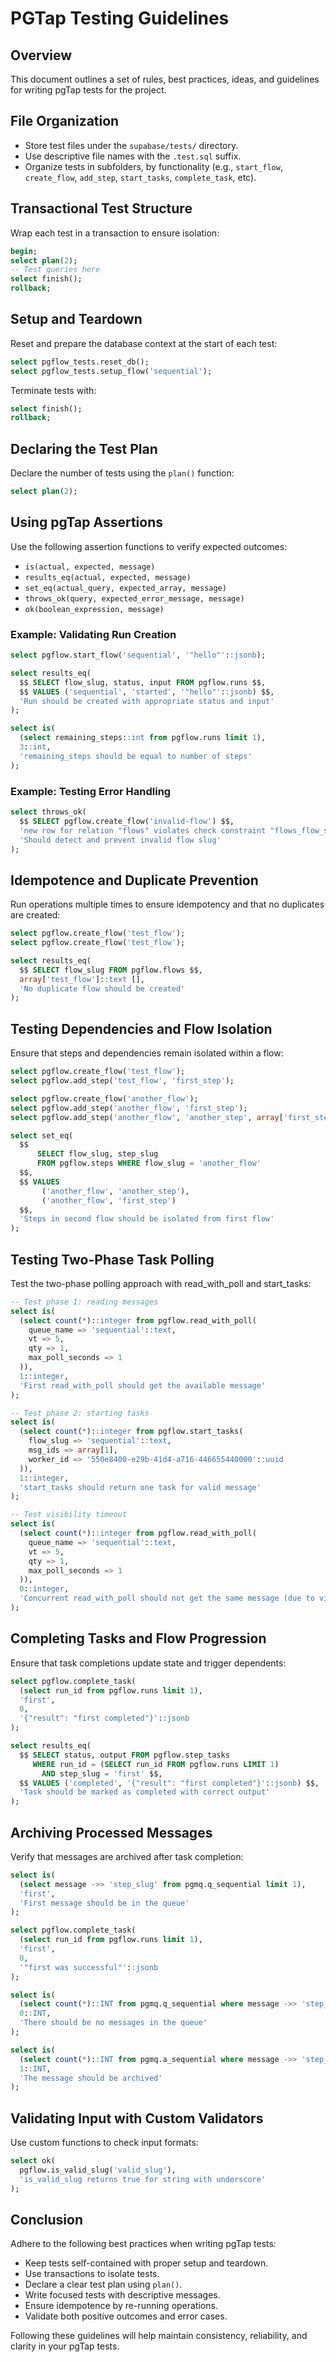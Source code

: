 # PGTap Testing Guidelines

## Overview

This document outlines a set of rules, best practices, ideas, and guidelines for writing pgTap tests for the project.

## File Organization

- Store test files under the `supabase/tests/` directory.
- Use descriptive file names with the `.test.sql` suffix.
- Organize tests in subfolders, by functionality (e.g., `start_flow`, `create_flow`, `add_step`, `start_tasks`, `complete_task`, etc).

## Transactional Test Structure

Wrap each test in a transaction to ensure isolation:

```sql
begin;
select plan(2);
-- Test queries here
select finish();
rollback;
```

## Setup and Teardown

Reset and prepare the database context at the start of each test:

```sql
select pgflow_tests.reset_db();
select pgflow_tests.setup_flow('sequential');
```

Terminate tests with:

```sql
select finish();
rollback;
```

## Declaring the Test Plan

Declare the number of tests using the `plan()` function:

```sql
select plan(2);
```

## Using pgTap Assertions

Use the following assertion functions to verify expected outcomes:

- `is(actual, expected, message)`
- `results_eq(actual, expected, message)`
- `set_eq(actual_query, expected_array, message)`
- `throws_ok(query, expected_error_message, message)`
- `ok(boolean_expression, message)`

### Example: Validating Run Creation

```sql
select pgflow.start_flow('sequential', '"hello"'::jsonb);

select results_eq(
  $$ SELECT flow_slug, status, input FROM pgflow.runs $$,
  $$ VALUES ('sequential', 'started', '"hello"'::jsonb) $$,
  'Run should be created with appropriate status and input'
);

select is(
  (select remaining_steps::int from pgflow.runs limit 1),
  3::int,
  'remaining_steps should be equal to number of steps'
);
```

### Example: Testing Error Handling

```sql
select throws_ok(
  $$ SELECT pgflow.create_flow('invalid-flow') $$,
  'new row for relation "flows" violates check constraint "flows_flow_slug_check"',
  'Should detect and prevent invalid flow slug'
);
```

## Idempotence and Duplicate Prevention

Run operations multiple times to ensure idempotency and that no duplicates are created:

```sql
select pgflow.create_flow('test_flow');
select pgflow.create_flow('test_flow');

select results_eq(
  $$ SELECT flow_slug FROM pgflow.flows $$,
  array['test_flow']::text [],
  'No duplicate flow should be created'
);
```

## Testing Dependencies and Flow Isolation

Ensure that steps and dependencies remain isolated within a flow:

```sql
select pgflow.create_flow('test_flow');
select pgflow.add_step('test_flow', 'first_step');

select pgflow.create_flow('another_flow');
select pgflow.add_step('another_flow', 'first_step');
select pgflow.add_step('another_flow', 'another_step', array['first_step']);

select set_eq(
  $$
      SELECT flow_slug, step_slug
      FROM pgflow.steps WHERE flow_slug = 'another_flow'
  $$,
  $$ VALUES
       ('another_flow', 'another_step'),
       ('another_flow', 'first_step')
  $$,
  'Steps in second flow should be isolated from first flow'
);
```

## Testing Two-Phase Task Polling

Test the two-phase polling approach with read_with_poll and start_tasks:

```sql
-- Test phase 1: reading messages
select is(
  (select count(*)::integer from pgflow.read_with_poll(
    queue_name => 'sequential'::text,
    vt => 5,
    qty => 1,
    max_poll_seconds => 1
  )),
  1::integer,
  'First read_with_poll should get the available message'
);

-- Test phase 2: starting tasks
select is(
  (select count(*)::integer from pgflow.start_tasks(
    flow_slug => 'sequential'::text,
    msg_ids => array[1],
    worker_id => '550e8400-e29b-41d4-a716-446655440000'::uuid
  )),
  1::integer,
  'start_tasks should return one task for valid message'
);

-- Test visibility timeout
select is(
  (select count(*)::integer from pgflow.read_with_poll(
    queue_name => 'sequential'::text,
    vt => 5,
    qty => 1,
    max_poll_seconds => 1
  )),
  0::integer,
  'Concurrent read_with_poll should not get the same message (due to visibility timeout)'
);
```

## Completing Tasks and Flow Progression

Ensure that task completions update state and trigger dependents:

```sql
select pgflow.complete_task(
  (select run_id from pgflow.runs limit 1),
  'first',
  0,
  '{"result": "first completed"}'::jsonb
);

select results_eq(
  $$ SELECT status, output FROM pgflow.step_tasks
     WHERE run_id = (SELECT run_id FROM pgflow.runs LIMIT 1)
       AND step_slug = 'first' $$,
  $$ VALUES ('completed', '{"result": "first completed"}'::jsonb) $$,
  'Task should be marked as completed with correct output'
);
```

## Archiving Processed Messages

Verify that messages are archived after task completion:

```sql
select is(
  (select message ->> 'step_slug' from pgmq.q_sequential limit 1),
  'first',
  'First message should be in the queue'
);

select pgflow.complete_task(
  (select run_id from pgflow.runs limit 1),
  'first',
  0,
  '"first was successful"'::jsonb
);

select is(
  (select count(*)::INT from pgmq.q_sequential where message ->> 'step_slug' = 'first'),
  0::INT,
  'There should be no messages in the queue'
);

select is(
  (select count(*)::INT from pgmq.a_sequential where message ->> 'step_slug' = 'first' limit 1),
  1::INT,
  'The message should be archived'
);
```

## Validating Input with Custom Validators

Use custom functions to check input formats:

```sql
select ok(
  pgflow.is_valid_slug('valid_slug'),
  'is_valid_slug returns true for string with underscore'
);
```

## Conclusion

Adhere to the following best practices when writing pgTap tests:

- Keep tests self-contained with proper setup and teardown.
- Use transactions to isolate tests.
- Declare a clear test plan using `plan()`.
- Write focused tests with descriptive messages.
- Ensure idempotence by re-running operations.
- Validate both positive outcomes and error cases.

Following these guidelines will help maintain consistency, reliability, and clarity in your pgTap tests.
